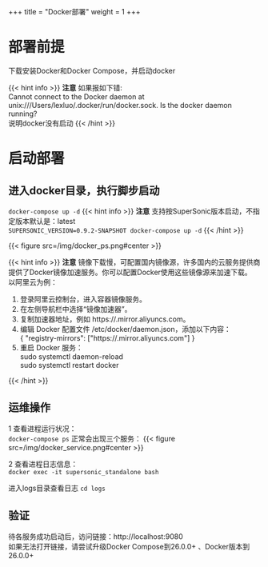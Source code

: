 +++
title = "Docker部署"
weight = 1
+++

# 部署前提
下载安装Docker和Docker Compose，并启动docker

{{< hint info >}}
**注意**
如果报如下错:  
Cannot connect to the Docker daemon at unix:///Users/lexluo/.docker/run/docker.sock. Is the docker daemon running?   
说明docker没有启动
{{< /hint >}}


# 启动部署
## 进入docker目录，执行脚步启动
`
    docker-compose up -d
`
{{< hint info >}}
**注意**
支持按SuperSonic版本启动，不指定版本默认是：latest  
`
SUPERSONIC_VERSION=0.9.2-SNAPSHOT docker-compose up -d
`
{{< /hint >}}

{{< figure src=/img/docker_ps.png#center >}}


{{< hint info >}}
**注意**
镜像下载慢，可配置国内镜像源，许多国内的云服务提供商提供了Docker镜像加速服务。你可以配置Docker使用这些镜像源来加速下载。
以阿里云为例：
1. 登录阿里云控制台，进入容器镜像服务。
2. 在左侧导航栏中选择“镜像加速器”。
3. 复制加速器地址，例如 https://<your-accelerator-id>.mirror.aliyuncs.com。
4. 编辑 Docker 配置文件 /etc/docker/daemon.json，添加以下内容：  
{
"registry-mirrors": ["https://<your-accelerator-id>.mirror.aliyuncs.com"]
}  
5. 重启 Docker 服务：  
sudo systemctl daemon-reload  
sudo systemctl restart docker

{{< /hint >}}

## 运维操作
1 查看进程运行状况：  
`
docker-compose ps
`
正常会出现三个服务：
{{< figure src=/img/docker_service.png#center >}}

2 查看进程日志信息：  
`
docker exec -it supersonic_standalone bash
`

进入logs目录查看日志
`
cd logs
`


## 验证
待各服务成功启动后，访问链接：http://localhost:9080  
如果无法打开链接，请尝试升级Docker Compose到26.0.0+ 、Docker版本到26.0.0+ 